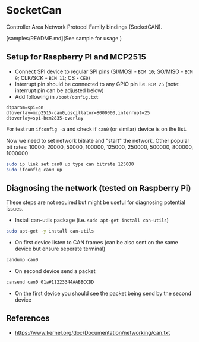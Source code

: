 ﻿# SocketCan

Controller Area Network Protocol Family bindings (SocketCAN).

[samples/README.md](See sample for usage.)

## Setup for Raspberry PI and MCP2515

- Connect SPI device to regular SPI pins (SI/MOSI - `BCM 10`; SO/MISO - `BCM 9`; CLK/SCK - `BCM 11`; CS - `CE0`)
- Interrupt pin should be connected to any GPIO pin i.e. `BCM 25` (note: interrupt pin can be adjusted below)
- Add following in `/boot/config.txt`

```
dtparam=spi=on
dtoverlay=mcp2515-can0,oscillator=8000000,interrupt=25
dtoverlay=spi-bcm2835-overlay
```

For test run `ifconfig -a` and check if `can0` (or similar) device is on the list.

Now we need to set network bitrate and "start" the network.
Other popular bit rates: 10000, 20000, 50000, 100000, 125000, 250000, 500000, 800000, 1000000

```sh
sudo ip link set can0 up type can bitrate 125000
sudo ifconfig can0 up
```

## Diagnosing the network (tested on Raspberry Pi)

These steps are not required but might be useful for diagnosing potential issues.

- Install can-utils package (i.e. `sudo apt-get install can-utils`)

```sh
sudo apt-get -y install can-utils
```

- On first device listen to CAN frames (can be also sent on the same device but ensure seperate terminal)

```sh
candump can0
```

- On second device send a packet

```sh
cansend can0 01a#11223344AABBCCDD
```

- On the first device you should see the packet being send by the second device


## References

- https://www.kernel.org/doc/Documentation/networking/can.txt
